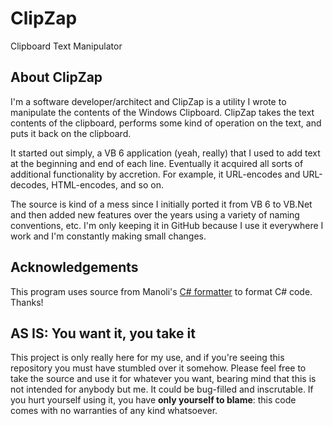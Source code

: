 # ClipZap

Clipboard Text Manipulator

## About ClipZap

I'm a software developer/architect and ClipZap is a utility I wrote to manipulate the contents of the Windows Clipboard. ClipZap takes the text contents of the clipboard, performs some kind of operation on the text, and puts it back on the clipboard.

It started out simply, a VB 6 application (yeah, really) that I used to add text at the beginning and end of each line. Eventually it acquired all sorts of additional functionality by accretion. For example, it URL-encodes and URL-decodes, HTML-encodes, and so on.

The source is kind of a mess since I initially ported it from VB 6 to VB.Net and then added new features over the years using a variety of naming conventions, etc. I'm only keeping it in GitHub because I use it everywhere I work and I'm constantly making small changes.

## Acknowledgements

This program uses source from Manoli's [C# formatter](http://www.manoli.net/csharpformat/) to format C# code. Thanks!

## AS IS: You want it, you take it 

This project is only really here for my use, and if you're seeing this repository you must have stumbled over it somehow. Please feel free to take the source and use it for whatever you want, bearing mind that this is not intended for anybody but me. It could be bug-filled and inscrutable. If you hurt yourself using it, you have **only yourself to blame**: this code comes with no warranties of any kind whatsoever.
